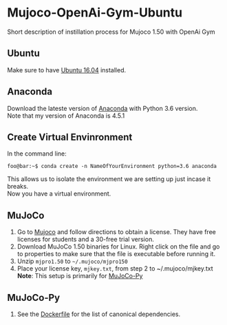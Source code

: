 # Mujoco-OpenAi-Gym-Ubuntu
Short description of instillation process for Mujoco 1.50 with OpenAi Gym

## Ubuntu
Make sure to have [Ubuntu 16.04](https://www.ubuntu.com/download/desktop) installed.

## Anaconda
Download the lateste version of [Anaconda](https://www.anaconda.com/download/#linux) with Python 3.6 version.  
Note that my version of Anaconda is 4.5.1

## Create Virtual Envinronment
In the command line:  
```
foo@bar:~$ conda create -n NameOfYourEnvironment python=3.6 anaconda
```
This allows us to isolate the environment we are setting up just incase it breaks.  
Now you have a virtual environment.

## MuJoCo
1. Go to [Mujoco](https://www.roboti.us/index.html) and follow directions to obtain a license. They have free licenses for students and a 30-free trial version.
2. Download MuJoCo 1.50 binaries for Linux. Right click on the file and go to properties to make sure that the file is executable before running it.
3. Unzip `mjpro1.50` to `~/.mujoco/mjpro150`
4. Place your license key, `mjkey.txt`, from step 2 to ~/.mujoco/mjkey.txt  
**Note**: This setup is primarily for [MuJoCo-Py](https://github.com/openai/mujoco-py#obtaining-the-binaries-and-license-key)

## MuJoCo-Py
1. See the [Dockerfile](https://github.com/openai/mujoco-py/blob/master/Dockerfile) for the list of canonical dependencies.





